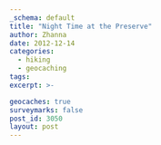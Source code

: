 ```yaml
---
_schema: default
title: "Night Time at the Preserve"
author: Zhanna
date: 2012-12-14
categories:
  - hiking
  - geocaching
tags:
excerpt: >-

geocaches: true
surveymarks: false
post_id: 3050
layout: post 
---
```

